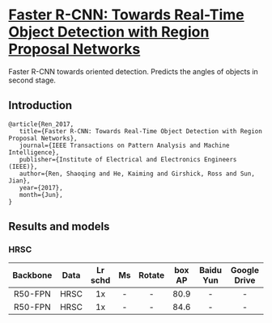 # [Faster R-CNN: Towards Real-Time Object Detection with Region Proposal Networks](https://papers.nips.cc/paper/2015/file/14bfa6bb14875e45bba028a21ed38046-Paper.pdf)

Faster R-CNN towards oriented detection. Predicts the angles of objects in second stage.

## Introduction
```
@article{Ren_2017,
   title={Faster R-CNN: Towards Real-Time Object Detection with Region Proposal Networks},
   journal={IEEE Transactions on Pattern Analysis and Machine Intelligence},
   publisher={Institute of Electrical and Electronics Engineers (IEEE)},
   author={Ren, Shaoqing and He, Kaiming and Girshick, Ross and Sun, Jian},
   year={2017},
   month={Jun},
}
```

## Results and models

### HRSC

| Backbone | Data | Lr schd | Ms | Rotate | box AP | Baidu Yun | Google Drive |
|:--------:|:----:|:-------:|:--:|:------:|:------:|:---------:|:------------:|
|  R50-FPN | HRSC |    1x   |  - |    -   |  80.9  |     -     |       -      |
|  R50-FPN | HRSC |    1x   |  - |    -   |  84.6  |     -     |       -      |
